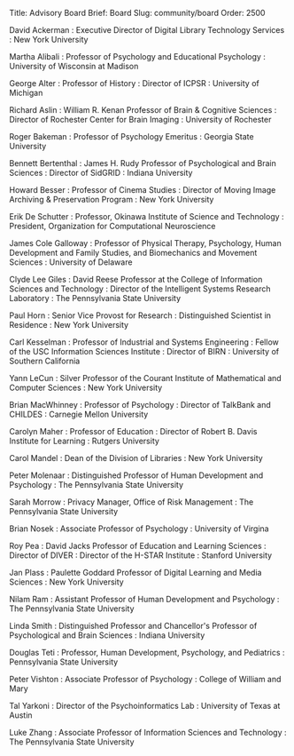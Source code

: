 Title: Advisory Board
Brief: Board
Slug: community/board
Order: 2500

David Ackerman
:	Executive Director of Digital Library Technology Services
:	New York University

Martha Alibali
:	Professor of Psychology and Educational Psychology
:	University of Wisconsin at Madison

George Alter
:	Professor of History
:	Director of ICPSR
:	University of Michigan

Richard Aslin
:	William R. Kenan Professor of Brain &amp; Cognitive Sciences
:	Director of Rochester Center for Brain Imaging
:	University of Rochester

Roger Bakeman
:	Professor of Psychology Emeritus
:	Georgia State University

Bennett Bertenthal
:	James H. Rudy Professor of Psychological and Brain Sciences
:	Director of SidGRID
:	Indiana University

Howard Besser
:	Professor of Cinema Studies
:	Director of Moving Image Archiving &amp; Preservation Program
:	New York University

Erik De Schutter
:	Professor, Okinawa Institute of Science and Technology
:	President, Organization for Computational Neuroscience

James Cole Galloway
:	Professor of Physical Therapy, Psychology, Human Development and Family Studies, and Biomechanics and Movement Sciences
:	University of Delaware

Clyde Lee Giles
:	David Reese Professor at the College of Information Sciences and Technology
:	Director of the Intelligent Systems Research Laboratory
:	The Pennsylvania State University

Paul Horn
:	Senior Vice Provost for Research
:	Distinguished Scientist in Residence
:	New York University

Carl Kesselman
:	Professor of Industrial and Systems Engineering
:	Fellow of the USC Information Sciences Institute
:	Director of BIRN
:	University of Southern California

Yann LeCun
:	Silver Professor of the Courant Institute of Mathematical and Computer Sciences
:	New York University

Brian MacWhinney
:	Professor of Psychology
:	Director of TalkBank and CHILDES
:	Carnegie Mellon University

Carolyn Maher
:	Professor of Education
:	Director of Robert B. Davis Institute for Learning
:	Rutgers University

Carol Mandel
:	Dean of the Division of Libraries
:	New York University

Peter Molenaar
: Distinguished Professor of Human Development and Psychology
: The Pennsylvania State University

Sarah Morrow
:	Privacy Manager, Office of Risk Management
:	The Pennsylvania State University

Brian Nosek
: Associate Professor of Psychology
: University of Virgina 

Roy Pea
:	David Jacks Professor of Education and Learning Sciences
:	Director of DIVER
:	Director of the H-STAR Institute
:	Stanford University

Jan Plass
:	Paulette Goddard Professor of Digital Learning and Media Sciences
:	New York University

Nilam Ram
:	Assistant Professor of Human Development and Psychology
:	The Pennsylvania State University

Linda Smith
:	Distinguished Professor and Chancellor's Professor of Psychological and Brain Sciences
:	Indiana University

Douglas Teti
: Professor, Human Development, Psychology, and Pediatrics
: Pennsylvania State University

Peter Vishton
:	Associate Professor of Psychology
:	College of William and Mary

Tal Yarkoni
: Director of the Psychoinformatics Lab
: University of Texas at Austin

Luke Zhang
:	Associate Professor of Information Sciences and Technology
:	The Pennsylvania State University
